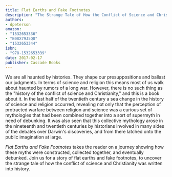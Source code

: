 ```yaml
---
title: Flat Earths and Fake Footnotes
description: "The Strange Tale of How the Conflict of Science and Christianity Was Written Into History"
authors:
- dpeterson
amazon:
- "1532653336"
- "B08X79J5Q8"
- "1532653344"
isbn:
- "978-1532653339"
date: 2017-02-17
publisher: Cascade Books
---
```

We are all haunted by histories. They shape our presuppositions and ballast our judgments. In terms of science and religion this means most of us walk about haunted by rumors of a long war. However, there is no such thing as the "history of the conflict of science and Christianity," and this is a book about it. In the last half of the twentieth century a sea change in the history of science and religion occurred, revealing not only that the perception of protracted warfare between religion and science was a curious set of mythologies that had been combined together into a sort of supermyth in need of debunking. It was also seen that this collective mythology arose in the nineteenth and twentieth centuries by historians involved in many sides of the debates over Darwin's discoveries, and from there latched onto the public imagination at large.

_Flat Earths and Fake Footnotes_ takes the reader on a journey showing how these myths were constructed, collected together, and eventually debunked. Join us for a story of flat earths and fake footnotes, to uncover the strange tale of how the conflict of science and Christianity was written into history.
